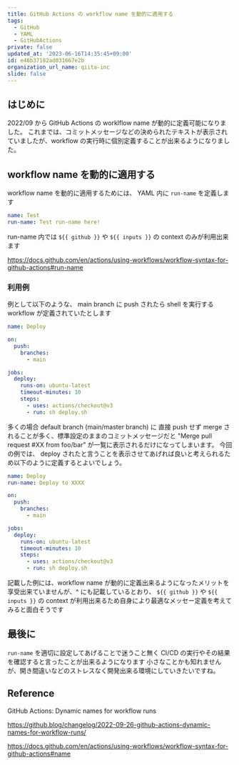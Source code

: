 ```yaml
---
title: GitHub Actions の workflow name を動的に適用する
tags:
  - GitHub
  - YAML
  - GitHubActions
private: false
updated_at: '2023-06-16T14:35:45+09:00'
id: e46b37182ad031667e2b
organization_url_name: qiita-inc
slide: false
---
```


## はじめに

2022/09 から GitHub Actions の worklflow name が動的に定義可能になりました。
これまでは、コミットメッセージなどの決められたテキストが表示されていましたが、workflow の実行時に個別定義することが出来るようになりました。

## workflow name を動的に適用する

workflow name を動的に適用するためには、 YAML 内に `run-name` を定義します

```yaml:.github/workflows/test.yml
name: Test
run-name: Test run-name here!
```

run-name 内では `${{ github }}` や `${{ inputs }}` の context のみが利用出来ます

https://docs.github.com/en/actions/using-workflows/workflow-syntax-for-github-actions#run-name

### 利用例

例として以下のような、 main branch に push されたら shell を実行する workflow が定義されていたとします

```yml:.github/workflows/deploy.yml
name: Deploy

on:
  push:
    branches:
      - main

jobs:
  deploy:
    runs-on: ubuntu-latest
    timeout-minutes: 10
    steps:
      - uses: actions/checkout@v3
      - run: sh deploy.sh
```

多くの場合 default branch (main/master branch) に 直接 push せず merge されることが多く、標準設定のままのコミットメッセージだと "Merge pull request #XX from foo/bar" が一覧に表示されるだけになってしまいます。
今回の例では、 deploy されたと言うことを表示させてあげれば良いと考えられるため以下のように定義するとよいでしょう。

```yml:.github/workflows/deploy.yml
name: Deploy
run-name: Deploy to XXXX

on:
  push:
    branches:
      - main

jobs:
  deploy:
    runs-on: ubuntu-latest
    timeout-minutes: 10
    steps:
      - uses: actions/checkout@v3
      - run: sh deploy.sh
```

記載した例には、workflow name が動的に定義出来るようになったメリットを享受出来ていませんが、^ にも記載しているとおり、 `${{ github }}` や `${{ inputs }}` の context が利用出来るため自身により最適なメッセー定義を考えてみると面白そうです

## 最後に

`run-name` を適切に設定してあげることで迷うこと無く CI/CD の実行やその結果を確認すると言ったことが出来るようになります
小さなことかも知れませんが、開き間違いなどのストレスなく開発出来る環境にしていきたいですね。

## Reference

GitHub Actions: Dynamic names for workflow runs

https://github.blog/changelog/2022-09-26-github-actions-dynamic-names-for-workflow-runs/

https://docs.github.com/en/actions/using-workflows/workflow-syntax-for-github-actions#name
